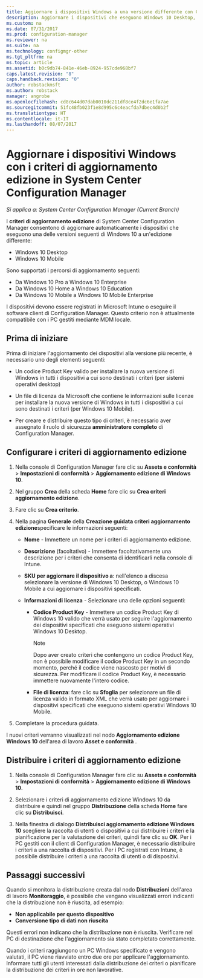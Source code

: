 ```yaml
---
title: Aggiornare i dispositivi Windows a una versione differente con Configuration Manager | Microsoft Docs
description: Aggiornare i dispositivi che eseguono Windows 10 Desktop, Windows 10 Mobile, o Windows 10 Holographic a un'edizione differente con Configuration Manager.
ms.custom: na
ms.date: 07/31/2017
ms.prod: configuration-manager
ms.reviewer: na
ms.suite: na
ms.technology: configmgr-other
ms.tgt_pltfrm: na
ms.topic: article
ms.assetid: b0c9db74-841e-46eb-8924-957cde968bf7
caps.latest.revision: "8"
caps.handback.revision: "0"
author: robstackmsft
ms.author: robstack
manager: angrobe
ms.openlocfilehash: cd8c644d07dab0010dc211df8ce4f2dc6e1fa7ae
ms.sourcegitcommit: 51fc48fb023f1e8d995c6c4eacfda7dbec4d0b2f
ms.translationtype: HT
ms.contentlocale: it-IT
ms.lasthandoff: 08/07/2017
---
```

# <a name="upgrade-windows-devices-with-the-edition-upgrade-policy-in-system-center-configuration-manager"></a>Aggiornare i dispositivi Windows con i criteri di aggiornamento edizione in System Center Configuration Manager

*Si applica a: System Center Configuration Manager (Current Branch)*


I **criteri di aggiornamento edizione** di System Center Configuration Manager consentono di aggiornare automaticamente i dispositivi che eseguono una delle versioni seguenti di Windows 10 a un'edizione differente:

- Windows 10 Desktop
- Windows 10 Mobile
<!-- - Windows 10 Holographic -->

Sono supportati i percorsi di aggiornamento seguenti:

- Da Windows 10 Pro a Windows 10 Enterprise
- Da Windows 10 Home a Windows 10 Education
- Da Windows 10 Mobile a Windows 10 Mobile Enterprise
<!-- - From Windows 10 Holographic Pro to Windows 10 Holographic Enterprise -->

I dispositivi devono essere registrati in Microsoft Intune o eseguire il software client di Configuration Manager. Questo criterio non è attualmente compatibile con i PC gestiti mediante MDM locale.

## <a name="before-you-start"></a>Prima di iniziare  
 Prima di iniziare l'aggiornamento dei dispositivi alla versione più recente, è necessario uno degli elementi seguenti:  

-   Un codice Product Key valido per installare la nuova versione di Windows in tutti i dispositivi a cui sono destinati i criteri (per sistemi operativi desktop)  

-   Un file di licenza da Microsoft che contiene le informazioni sulle licenze per installare la nuova versione di Windows in tutti i dispositivi a cui sono destinati i criteri (per Windows 10 Mobile<!-- and Windows 10 Holographic-->).

- Per creare e distribuire questo tipo di criteri, è necessario aver assegnato il ruolo di sicurezza **amministratore completo** di Configuration Manager.

## <a name="configure-the-edition-upgrade-policy"></a>Configurare i criteri di aggiornamento edizione  

1.  Nella console di Configuration Manager fare clic su **Assets e conformità** > **Impostazioni di conformità** > **Aggiornamento edizione di Windows 10**.  

3.  Nel gruppo **Crea** della scheda **Home** fare clic su **Crea criteri aggiornamento edizione**.  

4.  Fare clic su **Crea criterio**.  

5.  Nella pagina **Generale** della **Creazione guidata criteri aggiornamento edizione**specificare le informazioni seguenti:  

    -   **Nome** - Immettere un nome per i criteri di aggiornamento edizione.  

    -   **Descrizione** (facoltativo) - Immettere facoltativamente una descrizione per i criteri che consenta di identificarli nella console di Intune.  

    -   **SKU per aggiornare il dispositivo a**: nell'elenco a discesa selezionare la versione di Windows 10 Desktop, <!-- Windows 10 Holographic,--> o Windows 10 Mobile a cui aggiornare i dispositivi specificati.  

    -   **Informazioni di licenza** - Selezionare una delle opzioni seguenti:  

        -   **Codice Product Key** - Immettere un codice Product Key di Windows 10 valido che verrà usato per seguire l'aggiornamento dei dispositivi specificati che eseguono sistemi operativi Windows 10 Desktop.  

            > [!NOTE]  
            >  Dopo aver creato criteri che contengono un codice Product Key, non è possibile modificare il codice Product Key in un secondo momento, perché il codice viene nascosto per motivi di sicurezza. Per modificare il codice Product Key, è necessario immettere nuovamente l'intero codice.  

        -   **File di licenza**: fare clic su **Sfoglia** per selezionare un file di licenza valido in formato XML che verrà usato per aggiornare i dispositivi specificati che eseguono sistemi operativi <!--Windows 10 Holographic and -->Windows 10 Mobile.  

6.  Completare la procedura guidata.  

I nuovi criteri verranno visualizzati nel nodo **Aggiornamento edizione Windows 10** dell'area di lavoro **Asset e conformità** .  

## <a name="deploy-the-edition-upgrade-policy"></a>Distribuire i criteri di aggiornamento edizione  

1.  Nella console di Configuration Manager fare clic su **Assets e conformità** > **Impostazioni di conformità** > **Aggiornamento edizione di Windows 10**.  

3.  Selezionare i criteri di aggiornamento edizione Windows 10 da distribuire e quindi nel gruppo **Distribuzione** della scheda **Home** fare clic su **Distribuisci**.  

4.  Nella finestra di dialogo **Distribuisci aggiornamento edizione Windows 10** scegliere la raccolta di utenti o dispositivi a cui distribuire i criteri e la pianificazione per la valutazione dei criteri, quindi fare clic su **OK**. Per i PC gestiti con il client di Configuration Manager, è necessario distribuire i criteri a una raccolta di dispositivi. Per i PC registrati con Intune, è possibile distribuire i criteri a una raccolta di utenti o di dispositivi. 



## <a name="next-steps"></a>Passaggi successivi

Quando si monitora la distribuzione creata dal nodo **Distribuzioni** dell'area di lavoro **Monitoraggio**, è possibile che vengano visualizzati errori indicanti che la distribuzione non è riuscita, ad esempio:
- **Non applicabile per questo dispositivo**
- **Conversione tipo di dati non riuscita**

Questi errori non indicano che la distribuzione non è riuscita. Verificare nel PC di destinazione che l'aggiornamento sia stato completato correttamente.

Quando i criteri raggiungono un PC Windows specificato e vengono valutati, il PC viene riavviato entro due ore per applicare l'aggiornamento. Informare tutti gli utenti interessati dalla distribuzione dei criteri o pianificare la distribuzione dei criteri in ore non lavorative.
